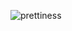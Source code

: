![prettiness](http://ykr-kik.blog.so-net.ne.jp/_images/blog/_2e7/ykr-kik/m_c1b47b38389cec207ea80472e9ae17cd.jpg)
